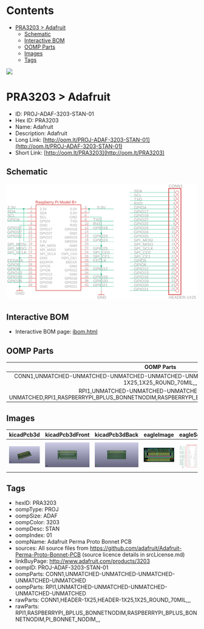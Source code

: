 



Contents
========

* [PRA3203 > Adafruit](#pra3203--adafruit)
	* [Schematic](#schematic)
	* [Interactive BOM](#interactive-bom)
	* [OOMP Parts](#oomp-parts)
	* [Images](#images)
	* [Tags](#tags)
  
![][im]
# PRA3203 > Adafruit

- ID: PROJ-ADAF-3203-STAN-01
- Hex ID: PRA3203
- Name: Adafruit
- Description: Adafruit
- Long Link: [http://oom.lt/PROJ-ADAF-3203-STAN-01](http://oom.lt/PROJ-ADAF-3203-STAN-01)
- Short Link: [http://oom.lt/PRA3203](http://oom.lt/PRA3203)

## Schematic
  
[![schem](eagleSchemImage.png)](eagleSchemImage.png)
## Interactive BOM

- Interactive BOM page: [ibom.html](https://htmlpreview.github.io/?https://github.com/oomlout/oomlout_OOMP_projects/blob/main/PROJ-ADAF-3203-STAN-01/kicad/bom/ibom.html)

## OOMP Parts
  

|OOMP Parts|
| :---: |
|CONN1,UNMATCHED-UNMATCHED-UNMATCHED-UNMATCHED-UNMATCHED,CONN1,HEADER-1X25,HEADER-1X25,1X25_ROUND_70MIL,,,|
|RPI1,UNMATCHED-UNMATCHED-UNMATCHED-UNMATCHED-UNMATCHED,RPI1,RASPBERRYPI_BPLUS_BONNETNODIM,RASPBERRYPI_BPLUS_BONNETNODIM,PI_BONNET_NODIM,,,|

## Images
  
  

|kicadPcb3d|kicadPcb3dFront|kicadPcb3dBack|eagleImage|eagleSchemImage|
| :---: | :---: | :---: | :---: | :---: |
|[![kicadPcb3d](kicadPcb3d_140.png)](kicadPcb3d.png)|[![kicadPcb3dFront](kicadPcb3dFront_140.png)](kicadPcb3dFront.png)|[![kicadPcb3dBack](kicadPcb3dBack_140.png)](kicadPcb3dBack.png)|[![eagleImage](eagleImage_140.png)](eagleImage.png)|[![eagleSchemImage](eagleSchemImage_140.png)](eagleSchemImage.png)|

## Tags

- hexID: PRA3203
- oompType: PROJ
- oompSize: ADAF
- oompColor: 3203
- oompDesc: STAN
- oompIndex: 01
- oompName: Adafruit Perma Proto Bonnet PCB
- sources: All source files from https://github.com/adafruit/Adafruit-Perma-Proto-Bonnet-PCB (source licence details in srcLicense.md)
- linkBuyPage: http://www.adafruit.com/products/3203
- oompID: PROJ-ADAF-3203-STAN-01
- oompParts: CONN1,UNMATCHED-UNMATCHED-UNMATCHED-UNMATCHED-UNMATCHED
- oompParts: RPI1,UNMATCHED-UNMATCHED-UNMATCHED-UNMATCHED-UNMATCHED
- rawParts: CONN1,HEADER-1X25,HEADER-1X25,1X25_ROUND_70MIL,,,
- rawParts: RPI1,RASPBERRYPI_BPLUS_BONNETNODIM,RASPBERRYPI_BPLUS_BONNETNODIM,PI_BONNET_NODIM,,,



[im]: kicadPcb3d_450.png
